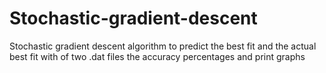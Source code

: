 # Stochastic-gradient-descent
Stochastic gradient descent algorithm to predict the best fit and the actual best fit with of two .dat files the accuracy percentages and print graphs
